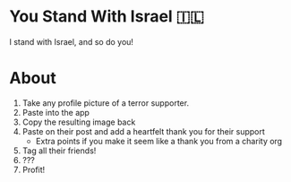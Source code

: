 # You Stand With Israel 🇮🇱

I stand with Israel, and so do you!

# About

1. Take any profile picture of a terror supporter.
2. Paste into the app
3. Copy the resulting image back
4. Paste on their post and add a heartfelt thank you for their support
   - Extra points if you make it seem like a thank you from a charity org
5. Tag all their friends!
6. ???
7. Profit!
